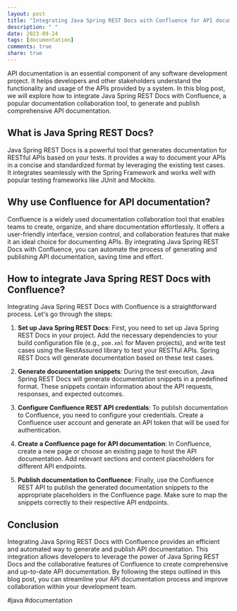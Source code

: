 ```yaml
---
layout: post
title: "Integrating Java Spring REST Docs with Confluence for API documentation"
description: " "
date: 2023-09-24
tags: [documentation]
comments: true
share: true
---
```


API documentation is an essential component of any software development project. It helps developers and other stakeholders understand the functionality and usage of the APIs provided by a system. In this blog post, we will explore how to integrate Java Spring REST Docs with Confluence, a popular documentation collaboration tool, to generate and publish comprehensive API documentation.

## What is Java Spring REST Docs?

Java Spring REST Docs is a powerful tool that generates documentation for RESTful APIs based on your tests. It provides a way to document your APIs in a concise and standardized format by leveraging the existing test cases. It integrates seamlessly with the Spring Framework and works well with popular testing frameworks like JUnit and Mockito.

## Why use Confluence for API documentation?

Confluence is a widely used documentation collaboration tool that enables teams to create, organize, and share documentation effortlessly. It offers a user-friendly interface, version control, and collaboration features that make it an ideal choice for documenting APIs. By integrating Java Spring REST Docs with Confluence, you can automate the process of generating and publishing API documentation, saving time and effort.

## How to integrate Java Spring REST Docs with Confluence?

Integrating Java Spring REST Docs with Confluence is a straightforward process. Let's go through the steps:

1. **Set up Java Spring REST Docs**: First, you need to set up Java Spring REST Docs in your project. Add the necessary dependencies to your build configuration file (e.g., `pom.xml` for Maven projects), and write test cases using the RestAssured library to test your RESTful APIs. Spring REST Docs will generate documentation based on these test cases.

2. **Generate documentation snippets**: During the test execution, Java Spring REST Docs will generate documentation snippets in a predefined format. These snippets contain information about the API requests, responses, and expected outcomes.

3. **Configure Confluence REST API credentials**: To publish documentation to Confluence, you need to configure your credentials. Create a Confluence user account and generate an API token that will be used for authentication.

4. **Create a Confluence page for API documentation**: In Confluence, create a new page or choose an existing page to host the API documentation. Add relevant sections and content placeholders for different API endpoints.

5. **Publish documentation to Confluence**: Finally, use the Confluence REST API to publish the generated documentation snippets to the appropriate placeholders in the Confluence page. Make sure to map the snippets correctly to their respective API endpoints.

## Conclusion

Integrating Java Spring REST Docs with Confluence provides an efficient and automated way to generate and publish API documentation. This integration allows developers to leverage the power of Java Spring REST Docs and the collaborative features of Confluence to create comprehensive and up-to-date API documentation. By following the steps outlined in this blog post, you can streamline your API documentation process and improve collaboration within your development team.

#java #documentation
